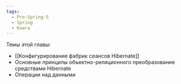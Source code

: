 ```yaml
---
tags:
  - Pro-Spring-5
  - Spring
  - Книга
---
```

Темы этой главы:
- [[Конфигурирование фабрик сеансов Hibernate]]
- Основные принципы объектно-реляционного преобразование средствами Hibernate
- Операции над данными